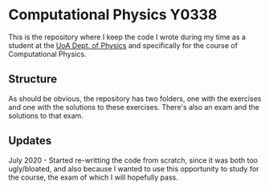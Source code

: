 # Computational Physics Y0338

This is the repository where I keep the code I wrote during my time as a student at the [UoA Dept. of Physics](www.phys.uoa.gr) and specifically for the course of Computational Physics.

## Structure
As should be obvious, the repository has two folders, one with the exercises and one with the solutions to these exercises. There's also an exam and the solutions to that exam.

## Updates
July 2020 - Started re-writting the code from scratch, since it was both too ugly/bloated, and also because I wanted to use this opportunity to study for the course, the exam of which I will hopefully pass.
